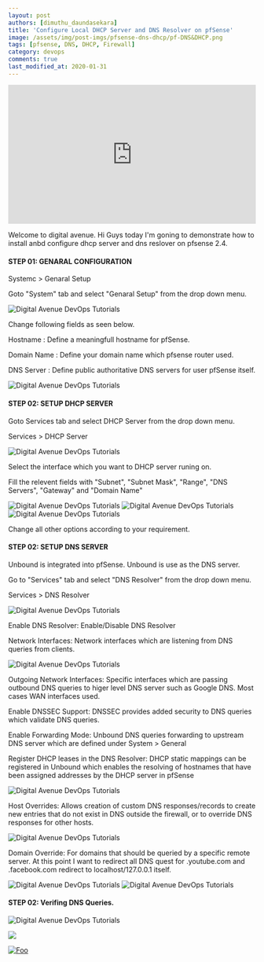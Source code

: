 ```yaml
---
layout: post
authors: [dimuthu_daundasekara]
title: 'Configure Local DHCP Server and DNS Resolver on pfSense'
image: /assets/img/post-imgs/pfsense-dns-dhcp/pf-DNS&DHCP.png
tags: [pfsense, DNS, DHCP, Firewall]
category: devops
comments: true
last_modified_at: 2020-01-31
---
```


<style>
.embed-container { position: relative; padding-bottom: 56.25%; height: 0; overflow: hidden; max-width: 100%; } .embed-container iframe, .embed-container object, .embed-container embed { position: absolute; top: 0; left: 0; width: 100%; height: 100%; }
</style>
<div class='embed-container'>
    <iframe src='https://www.youtube.com/embed/J50FFKkkpD0?&autoplay=1' frameborder='0' allow="accelerometer; autoplay; clipboard-write; encrypted-media; gyroscope; picture-in-picture" allowfullscreen>
    </iframe>
</div>

Welcome to digital avenue. Hi Guys today I'm goning to demonstrate how to install anbd configure dhcp server and dns reslover on pfsense 2.4.

#### STEP 01: GENARAL CONFIGURATION

Systemc > Genaral Setup

Goto "System" tab and select "Genaral Setup" from the drop down menu.

<img src="/assets/img/post-imgs/pfsense-dns-dhcp/Screenshot_01.png" width="auto" alt="Digital Avenue DevOps Tutorials">

Change following fields as seen below.

Hostname : Define a meaningfull hostname for pfSense.

Domain Name : Define your domain name which pfsense router used.

DNS Server : Define public authoritative DNS servers for user pfSense itself.

<img src="/assets/img/post-imgs/pfsense-dns-dhcp/Screenshot_02.png" width="auto" alt="Digital Avenue DevOps Tutorials">

#### STEP 02: SETUP DHCP SERVER

Goto  Services tab and select DHCP Server from  the drop down menu.

Services > DHCP Server

<img src="/assets/img/post-imgs/pfsense-dns-dhcp/Screenshot_2.png" width="auto" alt="Digital Avenue DevOps Tutorials">

Select the interface which you want to DHCP server runing on.

Fill the relevent fields with "Subnet", "Subnet Mask", "Range", "DNS Servers", "Gateway" and "Domain Name"

<img src="/assets/img/post-imgs/pfsense-dns-dhcp/Screenshot_3.png" width="auto" alt="Digital Avenue DevOps Tutorials">

<img src="/assets/img/post-imgs/pfsense-dns-dhcp/Screenshot_4.png" width="auto" alt="Digital Avenue DevOps Tutorials">

<img src="/assets/img/post-imgs/pfsense-dns-dhcp/Screenshot_5.png" width="auto" alt="Digital Avenue DevOps Tutorials">

Change all other options according to your requirement.

#### STEP 02: SETUP DNS SERVER

Unbound is integrated into pfSense. Unbound is use as the DNS server. 

Go to  "Services" tab and select "DNS Resolver" from the drop down menu.

Services > DNS Resolver

<img src="/assets/img/post-imgs/pfsense-dns-dhcp/Screenshot_6.png" width="auto" alt="Digital Avenue DevOps Tutorials">

Enable DNS Resolver: Enable/Disable DNS Resolver

Network Interfaces: Network interfaces which are listening from  DNS queries from  clients.

<img src="/assets/img/post-imgs/pfsense-dns-dhcp/Screenshot_7.png" width="auto" alt="Digital Avenue DevOps Tutorials">

Outgoing Network Interfaces: Specific interfaces which are passing outbound DNS queries to higer level DNS server such as Google DNS. Most cases WAN interfaces used.

Enable DNSSEC Support: DNSSEC provides added security to DNS queries which validate DNS queries.

Enable Forwarding Mode: Unbound DNS queries forwarding to upstream DNS server which are defined under  System > General 

Register DHCP leases in the DNS Resolver: DHCP static mappings can be registered in Unbound which enables the resolving of hostnames that have been assigned addresses by the DHCP server in pfSense

<img src="/assets/img/post-imgs/pfsense-dns-dhcp/Screenshot_8.png" width="auto" alt="Digital Avenue DevOps Tutorials">

Host Overrides: Allows creation of custom DNS responses/records to create new entries that do not exist in DNS outside the firewall, or to override DNS responses for other hosts.

<img src="/assets/img/post-imgs/pfsense-dns-dhcp/Screenshot_9.png" width="auto" alt="Digital Avenue DevOps Tutorials">

Domain Override: For domains that should be queried by a specific remote server.
At this point I want to redirect all DNS quest for  .youtube.com and .facebook.com redirect to localhost/127.0.0.1 itself.

<img src="/assets/img/post-imgs/pfsense-dns-dhcp/Screenshot_10.png" width="auto" alt="Digital Avenue DevOps Tutorials">

<img src="/assets/img/post-imgs/pfsense-dns-dhcp/Screenshot_11.png" width="auto" alt="Digital Avenue DevOps Tutorials">

#### STEP 02: Verifing DNS Queries.

<img src="/assets/img/post-imgs/pfsense-dns-dhcp/Screenshot_12.png" width="auto" alt="Digital Avenue DevOps Tutorials">


[<img src="Docker-Installation/sub.gif">](https://www.youtube.com/channel/UCovlVsoRVItner26ZJPBjmQ?sub_confirmation=1) 

[![Foo](Docker-Installation/sub.gif)](https://www.youtube.com/channel/UCovlVsoRVItner26ZJPBjmQ?sub_confirmation=1)